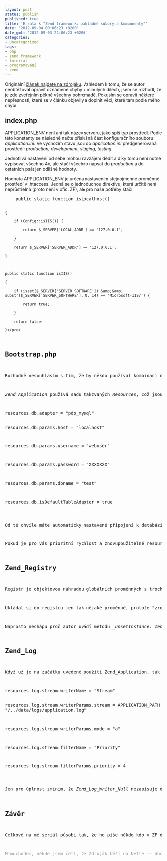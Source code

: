 ```yaml
---
layout: post
status: publish
published: true
title: 'Errata k "Zend framework: základné súbory a komponenty"'
date: '2012-09-04 00:06:23 +0200'
date_gmt: '2012-09-03 22:06:23 +0200'
categories:
- Uncategorized
tags:
- php
- zend framework
- tutorial
- programování
- zend
---
```

<p>Originální <a href="http://www.zdrojak.cz/clanky/zend-framework-zakladne-subory-a-komponenty/" target="_blank">článek najdete na zdrojáku</a>. Vzhledem k tomu, že se autor neobtěžoval opravit oznámené chyby v minulých dílech, jsem se rozhodl, že je zde zveřejním pěkně všechny pohromadě. Pokusím se opravit některé nepřesnosti, které se v článku objevily a doplnit věci, které tam podle mého chybí.</p>
<h2>index.php</h2>
<p>APPLICATION_ENV není ani tak název serveru, jako spíš typ prostředí. Podle této konstanty se následně načte příslušná část konfiguračního souboru <em>application.ini</em>. Ve výchozím stavu jsou do <em>application.ini</em> předgenerovaná prostředí: <em>production, development, staging, testing</em></p>
<p>Jednotlivá nastavení od sebe mohou navzájem dědit a díky tomu není nutné vypisovat všechno 4x, ale stačí všechno napsat do <em>production</em> a do ostatních psát jen odlišné hodnoty.</p>
<p>Hodnota APPLICATION_ENV je určena nastavením stejnojmenné proměnné prostředí v .htaccess. Jedná se o jednoduchou direktivu, která určitě není neprůstřelná (proto není v ofic. ZF), ale pro naše potřeby stačí<br />
<code></code></p>
<pre>    public static function isLocalhost()

    {

        if (Config::isIIS()) {

            return $_SERVER['LOCAL_ADDR'] == '127.0.0.1';

        }

        return $_SERVER['SERVER_ADDR'] == '127.0.0.1';

    }



    public static function isIIS()

    {

        if (isset($_SERVER['SERVER_SOFTWARE']) &amp;&amp; substr($_SERVER['SERVER_SOFTWARE'], 0, 14) == 'Microsoft-IIS/') {

            return true;

        }

        return false;

    }</pre>
<h2>Bootstrap.php</h2>
<p>Rozhodně nesouhlasím s tím, že by někdo používal kombinaci nastavení v index.php a Bootstrapu. Nedává to smysl. Bootstraping pomocí Zend_Application představuje značný overhead. Ten je daní za flexibilní možnosti boostrapování.</p>
<p><em>Zend_Application</em> používá sadu takzvaných <em>Resources</em>, což jsou jednotlivé součásti aplikace, které mohou být znovu použity a jednoduše nastaveny pomocí <em>application.ini</em>. Typickým zástupcem je například <em>Zend_Application_Resource_Db</em>, což je vlastně třída bootstrapující připojení k databázi. Díky tomu stačí do application.ini přidat</p>
<pre>resources.db.adapter = "pdo_mysql"

resources.db.params.host = "localhost"

resources.db.params.username = "webuser"

resources.db.params.password = "XXXXXXX"

resources.db.params.dbname = "test"

resources.db.isDefaultTableAdapter = true</pre>
<p>Od té chvíle máte automaticky nastavené připojení k databázi, aniž byste napsali jedinou řádku výkonného PHP kódu. Navíc editaci ini souboru zvládne i průměrně zručný sysadmin, narozdíl od zkoumání PHP. Není to nic světoborného. Něco podobného umí určitě i nette, cakephp nebo codeigniter. Velká výhoda v tomto případě spočívá ale v tom, že <em>Resource</em> si můžete tvořit sami. Můžete si tedy např. udělat resource na připojení k twitteru, nějakému API, nastavení cachování. Záleží na vás. Tyto resource pak můžete používat jako drop-in napříč projekty.</p>
<p>Pokud je pro vás prioritní rychlost a znovupoužitelné resources nepoužijete, není důvod Zend_Application používat. Můžete snadno všechny komponenty instancovat ručně v index.php <a href="http://framework.zend.com/manual/en/zend.db.adapter.html#zend.db.adapter.connecting.factory-config" target="_blank">klidně i pomocí nastavení zapsaného v ini souboru</a>. Na Shopiu Zend_Application z důvodů rychlosti nepoužíváme a máme vlastní třídu na boostrapování aplikace. Osobně fakt, že je si možné framework přizpůsobit mým potřebám, vnímám jako jednu z hlavních výhod ZF.</p>
<h2>Zend_Registry</h2>
<p>Registr je objektovou náhradou globálních proměnných s trochu širšími možnostmi (je zbytečné do nich zabíhat, <a href="http://framework.zend.com/manual/en/zend.registry.using.html" target="_blank">vizte manuál</a>). Protože ZF1 ještě neobsahuje žádný DIC, je předávání závislostí poněkud problematické. Je to řešeno tak, že se do určitých klíčů registru umisťují předpřipravené objekty tak, aby bylo možné je kdekoli získat. Příkladem jsou například překlady. Každá třída, která může používat překlady se podívá do registru, jestli existuje klíč "Zend_Translate" a pokud ano, načte si z něj třídu pro překlady a začne automaticky překládat. A podobně to funguje s dalšími součástmi.</p>
<p>Ukládat si do registru jen tak nějaké proměnné, protože "zrovna nevim co s ní" je rozhodně <strong>BAD PRACTICE</strong>. Takže příklad je zcela zcestný.</p>
<p>Naprosto nechápu proč autor uvádí metodu <em>_unsetInstance</em>. <em>Zend_Registry</em> je singleton. A tím pádem má i metody <em>setInstance</em> a <em>unsetInstance</em>. Ale naprosto nechápu, proč je to potřeba uvádět, nota bene, když není uvedeno milion důležitějších věcí.</p>
<h2>Zend_Log</h2>
<p>Když už je na začátku uvedené použití Zend_Application, tak by bylo fajn ukázat, že i log se inicializuje pomocí resource:</p>
<pre>resources.log.stream.writerName = "Stream"

resources.log.stream.writerParams.stream = APPLICATION_PATH "/../data/logs/application.log"

resources.log.stream.writerParams.mode = "a"

resources.log.stream.filterName = "Priority"

resources.log.stream.filterParams.priority = 4</pre>
<p>Jen pro úplnost zmíním, že <em>Zend_Log_Writer_Null</em> nezapisuje do <em>/dev/null</em>. On prostě nezapisuje nikam - tam kde by měl zapisovat, nedělá nic. Je určen k tomu, když máte třeba nějaký speciální log nějaké komponenty a chcete aby najednou nelogovala. Místo abyste mazali všechny volání logu v kódu nebo úplně vypli logování, jen přehodíte konkrétní writer na Null ;)</p>
<h2>Závěr</h2>
<p>Celkově na mě seriál působí tak, že ho píše někdo kdo v ZF dělá pár měsíců. Nechci tím nějak snižovat to, že do toho investuje svůj čas. Já na psaní takového seriálu v odpovídající kvalitě kupříkladu čas nemám. Ale myslím, že by bylo lepší se pro začátek třeba držet minimálně strukturou <a href="http://framework.zend.com/manual/en/learning.quickstart.intro.html">QuickStartu, který je v ZF manuálu</a>. Nebo třeba <a href="http://akrabat.com/zend-framework-tutorial/">Akrabatova tutorialu</a>... Cokoli by bylo lepší než toto. Pominu-li, že si tím autor nedělá úplně nejlepší jméno (i když když neodkáže a jen napíše, že publikuje na odborném serveru, tak to nebude špatné), tak tím dělá velmi špatné jméno i celému frameworku. Ale celkově - začít psát pár měsíců před vydáním kompletně přepsané major verze frameworku tutoriál k zastaralé verzi na hranici morální živostnosti není asi úplně ideální postup. Bohužel (resp. bohudík), ne všechny frameworky jsou vyvíjeny tak agilně, jako nette. A v ZF máme zpětnou kompatibilitu už od verze někde 3--4 roky zpátky, to se holt nedá zfleku přepsat a tak v ZF1 jsou stále některé (v té době zcela běžné) bad practices (narážím na zmíněný Zend_Registry.</p>
<p><span style="color: #999999;">Mimochodem, někde jsem četl, že Zdroják běží na Nette -- </span><span style="color: #999999;">docela by mě zajímalo, jestli běží na poslední verzi, nebo na nějaké děravé, archaické, protože se to nedá upgradnout... :P</span></p>

